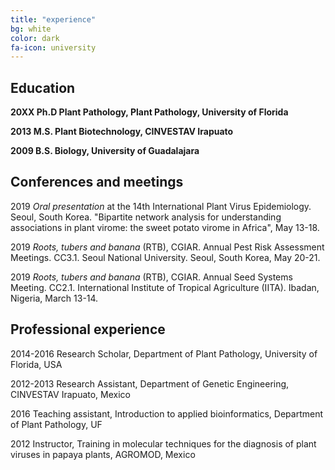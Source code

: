 ```yaml
---
title: "experience"
bg: white
color: dark
fa-icon: university
---
```

## Education
**20XX Ph.D Plant Pathology, Plant Pathology, University of Florida**

**2013 M.S. Plant Biotechnology, CINVESTAV Irapuato**

**2009 B.S. Biology, University of Guadalajara**

## Conferences and meetings
2019 *Oral presentation* at the 14th International Plant Virus Epidemiology. Seoul, South Korea. "Bipartite network analysis for understanding associations in plant virome: the sweet potato virome in Africa", May 13-18.

2019 *Roots, tubers and banana* (RTB), CGIAR. Annual Pest Risk Assessment Meetings. CC3.1. Seoul National
University. Seoul, South Korea, May 20-21.

2019 *Roots, tubers and banana* (RTB), CGIAR. Annual Seed Systems Meeting. CC2.1. International Institute of Tropical Agriculture
(IITA). Ibadan, Nigeria, March 13-14.

## Professional experience
2014-2016 Research Scholar, Department of Plant Pathology, University of Florida, USA  

2012-2013 Research Assistant, Department of Genetic Engineering, CINVESTAV Irapuato, Mexico  

2016 Teaching assistant, Introduction to applied bioinformatics, Department of Plant Pathology, UF

2012 Instructor, Training in molecular techniques for the diagnosis of plant viruses in papaya plants, AGROMOD, Mexico
